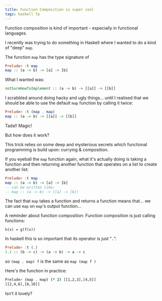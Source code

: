 ```yaml
---
title: Function Composition is super cool
tags: haskell fp
---
```


Function composition is kind of important - especially in functional languages.

I recently was trying to do something in Haskell where I wanted to do a kind of "deep" `map`.

The function `map` has the type signature of

```haskell
Prelude> :t map
map :: (a -> b) -> [a] -> [b]
```

What I wanted was:

```haskell
notSureHowToImplement :: (a -> b) -> [[a]] -> [[b]]
```

I scrabbled around doing hacky and ugly things... until I realised that we should be able to use the default `map` function by calling it twice:

```haskell
Prelude> :t (map . map)
map :: (a -> b) -> [[a]] -> [[b]]
```

Tada!! Magic!

But how does it work?

This trick relies on some deep and mysterious secrets which functional programming is build upon: currying & composition.

If you eyeball the `map` function again, what it's actually doing is taking a function and then returning another function that operates on a list to create another list:

```haskell
Prelude> :t map
map :: (a -> b) -> [a] -> [b]
-- can be written like:
-- map :: (a -> b) -> ([a] -> [b])
```

The fact that `map` takes a function and returns a function means that... we can use `map` on `map`'s output function...

A reminder about function composition:
Function composition is just calling functions:

```nil
h(x) = g(f(x))
```

In haskell this is so important that its operator is just "`.`".

```haskell
Prelude> :t (.)
(.) :: (b -> c) -> (a -> b) -> a -> c
```

so `(map . map) f` is the same as `map (map f )`

Here's the function in practice:

```sh
Prelude> (map . map) (* 2) [[1,2,3],[4,5]]
[[2,4,6],[8,10]]
```

Isn't it lovely?
